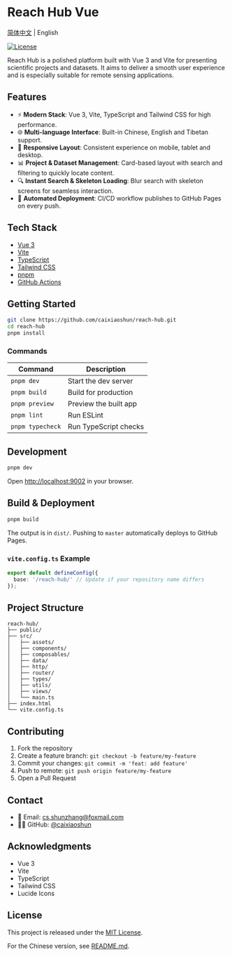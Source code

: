 # Reach Hub Vue

[简体中文](README.md) | English

[![License](https://img.shields.io/badge/license-MIT-blue.svg)](LICENSE)

Reach Hub is a polished platform built with Vue 3 and Vite for presenting scientific projects and datasets. It aims to deliver a smooth user experience and is especially suitable for remote sensing applications.

## Features
- ⚡ **Modern Stack**: Vue 3, Vite, TypeScript and Tailwind CSS for high performance.
- 🌐 **Multi-language Interface**: Built-in Chinese, English and Tibetan support.
- 📱 **Responsive Layout**: Consistent experience on mobile, tablet and desktop.
- 📊 **Project & Dataset Management**: Card-based layout with search and filtering to quickly locate content.
- 🔍 **Instant Search & Skeleton Loading**: Blur search with skeleton screens for seamless interaction.
- 🚀 **Automated Deployment**: CI/CD workflow publishes to GitHub Pages on every push.

## Tech Stack
- [Vue 3](https://vuejs.org/)
- [Vite](https://vitejs.dev/)
- [TypeScript](https://www.typescriptlang.org/)
- [Tailwind CSS](https://tailwindcss.com/)
- [pnpm](https://pnpm.io/)
- [GitHub Actions](https://github.com/features/actions)

## Getting Started
```bash
git clone https://github.com/caixiaoshun/reach-hub.git
cd reach-hub
pnpm install
```

### Commands
| Command | Description |
| --- | --- |
| `pnpm dev` | Start the dev server |
| `pnpm build` | Build for production |
| `pnpm preview` | Preview the built app |
| `pnpm lint` | Run ESLint |
| `pnpm typecheck` | Run TypeScript checks |

## Development
```bash
pnpm dev
```
Open [http://localhost:9002](http://localhost:9002) in your browser.

## Build & Deployment
```bash
pnpm build
```
The output is in `dist/`. Pushing to `master` automatically deploys to GitHub Pages.

### `vite.config.ts` Example
```ts
export default defineConfig({
  base: '/reach-hub/' // Update if your repository name differs
});
```

## Project Structure
```text
reach-hub/
├── public/
├── src/
│   ├── assets/
│   ├── components/
│   ├── composables/
│   ├── data/
│   ├── http/
│   ├── router/
│   ├── types/
│   ├── utils/
│   ├── views/
│   └── main.ts
├── index.html
└── vite.config.ts
```

## Contributing
1. Fork the repository
2. Create a feature branch: `git checkout -b feature/my-feature`
3. Commit your changes: `git commit -m 'feat: add feature'`
4. Push to remote: `git push origin feature/my-feature`
5. Open a Pull Request

## Contact
- 📧 Email: [cs.shunzhang@foxmail.com](mailto:cs.shunzhang@foxmail.com)
- 🧑‍💻 GitHub: [@caixiaoshun](https://github.com/caixiaoshun)

## Acknowledgments
- Vue 3
- Vite
- TypeScript
- Tailwind CSS
- Lucide Icons

## License
This project is released under the [MIT License](LICENSE).

For the Chinese version, see [README.md](README.md).
